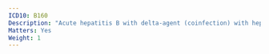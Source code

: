 ```yaml
---
ICD10: B160
Description: "Acute hepatitis B with delta-agent (coinfection) with hepatic coma"
Matters: Yes
Weight: 1
---
```


